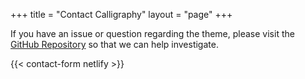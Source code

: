 +++
title = "Contact Calligraphy"
layout = "page"
+++

If you have an issue or question regarding the theme, please visit the
[GitHub Repository](https://github.com/pacollins/calligraphy) so that we can help investigate.

{{< contact-form netlify >}}
